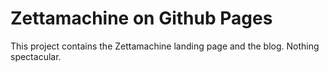 # Zettamachine on Github Pages

This project contains the Zettamachine landing page and the blog. Nothing spectacular. 
